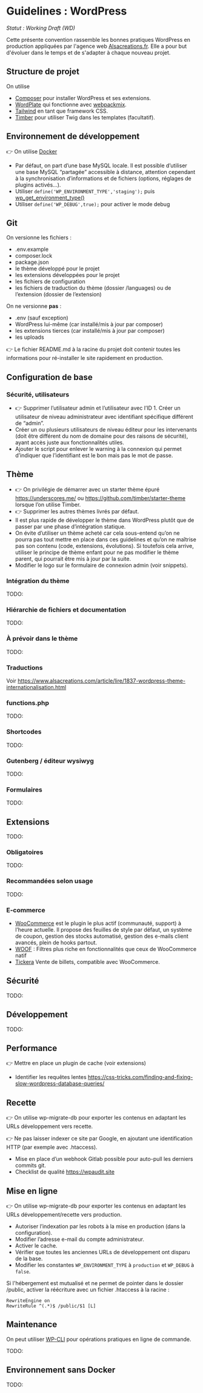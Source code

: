 # Guidelines : WordPress

_Statut : Working Draft (WD)_

Cette présente convention rassemble les bonnes pratiques WordPress en production appliquées par l'agence web [Alsacreations.fr](https://www.alsacreations.fr/). Elle a pour but d'évoluer dans le temps et de s'adapter à chaque nouveau projet.

## Structure de projet

On utilise

- [Composer](https://getcomposer.org/) pour installer WordPress et ses extensions.
- [WordPlate](https://github.com/wordplate/wordplate) qui fonctionne avec [webpackmix](https://github.com/devanandb/webpack-mix/tree/master/docs).
- [Tailwind](https://github.com/timber/timber) en tant que framework CSS.
- [Timber](https://github.com/timber/timber) pour utiliser Twig dans les templates (facultatif).

## Environnement de développement

👉 On utilise [Docker](https://www.docker.com/)

- Par défaut, on part d’une base MySQL locale. Il est possible d’utiliser une base MySQL “partagée” accessible à distance, attention cependant à la synchronisation d’informations et de fichiers (options, réglages de plugins activés…).
- Utiliser `define('WP_ENVIRONMENT_TYPE','staging');` puis [wp_get_environment_type()](https://make.wordpress.org/core/2020/07/24/new-wp_get_environment_type-function-in-wordpress-5-5/)
- Utiliser `define('WP_DEBUG',true);` pour activer le mode debug

## Git

On versionne les fichiers :

- .env.example
- composer.lock
- package.json
- le thème développé pour le projet
- les extensions développées pour le projet
- les fichiers de configuration
- les fichiers de traduction du thème (dossier /languages) ou de l’extension (dossier de l’extension)

On ne versionne **pas** :

- .env (sauf exception)
- WordPress lui-même (car installé/mis à jour par composer)
- les extensions tierces (car installé/mis à jour par composer)
- les uploads

👉 Le fichier README.md à la racine du projet doit contenir toutes les informations pour ré-installer le site rapidement en production.

## Configuration de base

### Sécurité, utilisateurs

- 👉 Supprimer l’utilisateur admin et l’utilisateur avec l’ID 1. Créer un utilisateur de niveau administrateur avec identifiant spécifique différent de “admin”.
- Créer un ou plusieurs utilisateurs de niveau éditeur pour les intervenants (doit être différent du nom de domaine pour des raisons de sécurité), ayant accès juste aux fonctionnalités utiles.
- Ajouter le script pour enlever le warning à la connexion qui permet d’indiquer que l’identifiant est le bon mais pas le mot de passe.

## Thème

- 👉 On privilégie de démarrer avec un starter thème épuré <https://underscores.me/> ou <https://github.com/timber/starter-theme> lorsque l’on utilise Timber.
- 👉 Supprimer les autres thèmes livrés par défaut.
- Il est plus rapide de développer le thème dans WordPress plutôt que de passer par une phase d’intégration statique.
- On évite d’utiliser un thème acheté car cela sous-entend qu’on ne pourra pas tout mettre en place dans ces guidelines et qu’on ne maîtrise pas son contenu (code, extensions, évolutions). Si toutefois cela arrive, utiliser le principe de thème enfant pour ne pas modifier le thème parent, qui pourrait être mis à jour par la suite.
- Modifier le logo sur le formulaire de connexion admin (voir snippets).

### Intégration du thème

TODO:

### Hiérarchie de fichiers et documentation

TODO:

### À prévoir dans le thème

TODO:

### Traductions

Voir <https://www.alsacreations.com/article/lire/1837-wordpress-theme-internationalisation.html>

### functions.php

TODO:

### Shortcodes

TODO:

### Gutenberg / éditeur wysiwyg

TODO:

### Formulaires

TODO:

## Extensions

TODO:

### Obligatoires

TODO:

### Recommandées selon usage

TODO:

### E-commerce

- [WooCommerce](https://woocommerce.com/) est le plugin le plus actif (communauté, support) à l’heure actuelle. Il propose des feuilles de style par défaut, un système de coupon, gestion des stocks automatisé, gestion des e-mails client avancés, plein de hooks partout.
- [WOOF](https://fr.wordpress.org/plugins/woocommerce-products-filter/) : Filtres plus riche en fonctionnalités que ceux de WooCommerce natif
- [Tickera](https://tickera.com/) Vente de billets, compatible avec WooCommerce.

## Sécurité

TODO:

## Développement

TODO:

## Performance

👉 Mettre en place un plugin de cache (voir extensions)

- Identifier les requêtes lentes <https://css-tricks.com/finding-and-fixing-slow-wordpress-database-queries/>

## Recette

👉 On utilise wp-migrate-db pour exporter les contenus en adaptant les URLs développement vers recette.

👉 Ne pas laisser indexer ce site par Google, en ajoutant une identification HTTP (par exemple avec .htaccess).

- Mise en place d’un webhook Gitlab possible pour auto-pull les derniers commits git.
- Checklist de qualité <https://wpaudit.site>

## Mise en ligne

👉 On utilise wp-migrate-db pour exporter les contenus en adaptant les URLs développement/recette vers production.

- Autoriser l’indexation par les robots à la mise en production (dans la configuration).
- Modifier l’adresse e-mail du compte administrateur.
- Activer le cache.
- Vérifier que toutes les anciennes URLs de développement ont disparu de la base.
- Modifier les constantes `WP_ENVIRONMENT_TYPE` à `production` et `WP_DEBUG` à `false`.

Si l'hébergement est mutualisé et ne permet de pointer dans le dossier /public, activer la réécriture avec un fichier .htaccess à la racine :

```htaccess
RewriteEngine on
RewriteRule ^(.*)$ /public/$1 [L]
```

## Maintenance

On peut utiliser [WP-CLI](http://www.smashingmagazine.com/2015/09/wordpress-management-with-wp-cli/) pour opérations pratiques en ligne de commande.

TODO:

## Environnement sans Docker

TODO:
